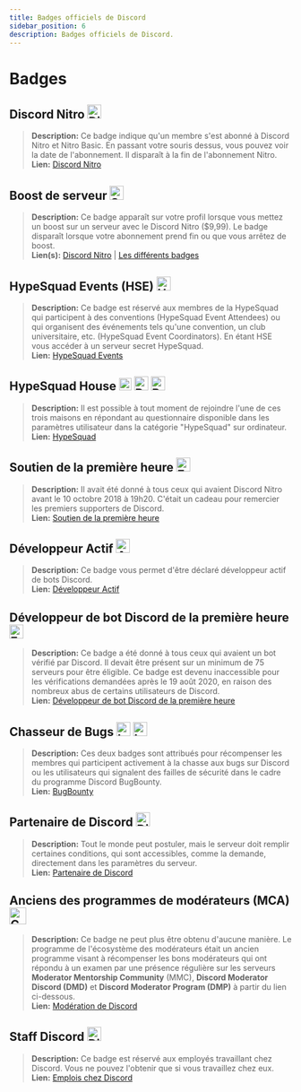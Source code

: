 ```yaml
---
title: Badges officiels de Discord
sidebar_position: 6
description: Badges officiels de Discord.
---
```


# Badges

## Discord Nitro <img src="/img/nitro.png" alt="DiscordNitro" width="25" />

> **Description:** Ce badge indique qu'un membre s'est abonné à Discord Nitro et Nitro Basic. En passant votre souris dessus, vous pouvez voir la date de l'abonnement. Il disparaît à la fin de l'abonnement Nitro. <br/> 
> **Lien:** [Discord Nitro](https://discord.com/nitro) <br/>

## Boost de serveur <img src="/img/boost.png" alt="ServerBoost" width="25" />

> **Description:** Ce badge apparaît sur votre profil lorsque vous mettez un boost sur un serveur avec le Discord Nitro ($9,99). Le badge disparaît lorsque votre abonnement prend fin ou que vous arrêtez de boost. <br/> 
> **Lien(s):** [Discord Nitro](https://discord.com/nitro) | [Les différents badges](https://i.discord.fr/jZ6.png) <br/>

## HypeSquad Events (HSE) <img src="/img/hse.png" alt="HypeSquadEvents" width="25" />

> **Description:** Ce badge est réservé aux membres de la HypeSquad qui participent à des conventions (HypeSquad Event Attendees) ou qui organisent des événements tels qu'une convention, un club universitaire, etc. (HypeSquad Event Coordinators). En étant HSE vous accéder à un serveur secret HypeSquad. <br/> 
> **Lien:** [HypeSquad Events](https://discord.com/hypesquad) <br/>

## HypeSquad House <img src="/img/bravery.png" alt="Bravery" width="22" /> <img src="/img/balance.png" alt="Balance" width="25" /> <img src="/img/brillance.png" alt="Brillance" width="25" />

> **Description:** Il est possible à tout moment de rejoindre l'une de ces trois maisons en répondant au questionnaire disponible dans les paramètres utilisateur dans la catégorie "HypeSquad" sur ordinateur. <br/> 
> **Lien:** [HypeSquad](https://support.discord.com/hc/en-us/articles/360007553672-HypeSquad-House-Breakdown) <br/>

## Soutien de la première heure <img src="/img/earlysupporter.png" alt="EarlySupporter" width="25" />

> **Description:** Il avait été donné à tous ceux qui avaient Discord Nitro avant le 10 octobre 2018 à 19h20. C'était un cadeau pour remercier les premiers supporters de Discord. <br/> 
> **Lien:** [Soutien de la première heure](https://support.discord.com/hc/en-us/articles/360017949691-Grandfathered-Nitro-Classic-FAQ) <br/>

## Développeur Actif <img src="/img/ad.png" alt="ActiveDeveloper" width="25" />

> **Description:** Ce badge vous permet d'être déclaré développeur actif de bots Discord. <br/> 
> **Lien:** [Développeur Actif](https://discord.com/developers/active-developer) <br/>

## Développeur de bot Discord de la première heure <img src="/img/earlydev.png" alt="EarlyDev" width="25" />

> **Description:** Ce badge a été donné à tous ceux qui avaient un bot vérifié par Discord. Il devait être présent sur un minimum de 75 serveurs pour être éligible. Ce badge est devenu inaccessible pour les vérifications demandées après le 19 août 2020, en raison des nombreux abus de certains utilisateurs de Discord. <br/> 
> **Lien:** [Développeur de bot Discord de la première heure](https://support.discord.com/hc/en-us/community/posts/360049352973-Bot-Developer-Badge-New-Restrictions-TURNAROUND) <br/>

## Chasseur de Bugs <img src="/img/lvl1.png" alt="Lvl1" width="25" /> <img src="/img/lvl2.png" alt="Lvl2" width="25" />

> **Description:** Ces deux badges sont attribués pour récompenser les membres qui participent activement à la chasse aux bugs sur Discord ou les utilisateurs qui signalent des failles de sécurité dans le cadre du programme Discord BugBounty. <br/> 
> **Lien:** [BugBounty](https://discord.com/security) <br/>

## Partenaire de Discord <img src="/img/partner.png" alt="Discord Partner" width="25" />

> **Description:** Tout le monde peut postuler, mais le serveur doit remplir certaines conditions, qui sont accessibles, comme la demande, directement dans les paramètres du serveur. <br/> 
> **Lien:** [Partenaire de Discord](https://discord.com/partners) <br/>

## Anciens des programmes de modérateurs (MCA) <img src="/img/mpa.png" alt="CertifiedDiscordModerator" width="30" />

> **Description:** Ce badge ne peut plus être obtenu d'aucune manière. Le programme de l'écosystème des modérateurs était un ancien programme visant à récompenser les bons modérateurs qui ont répondu à un examen par une présence régulière sur les serveurs **Moderator Mentorship Community** (MMC), **Discord Moderator Discord (DMD)** et **Discord Moderator Program (DMP)** à partir du lien ci-dessous. <br/> 
> **Lien:** [Modération de Discord](https://discord.com/moderation) <br/>

## Staff Discord <img src="/img/staff.png" alt="Discord Staff" width="25" />

> **Description:** Ce badge est réservé aux employés travaillant chez Discord. Vous ne pouvez l'obtenir que si vous travaillez chez eux. <br/> 
> **Lien:** [Emplois chez Discord](https://discord.com/careers) <br/>
